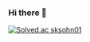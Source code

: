 ### Hi there 👋
[![Solved.ac
sksohn01](http://mazassumnida.wtf/api/mini/generate_badge?boj={handle})](https://solved.ac/{handle})
<!--
**sooking87/sooking87** is a ✨ _special_ ✨ repository because its `README.md` (this file) appears on your GitHub profile.

Here are some ideas to get you started:

- 🔭 I’m currently working on ...
- 🌱 I’m currently learning ...
- 👯 I’m looking to collaborate on ...
- 🤔 I’m looking for help with ...
- 💬 Ask me about ...
- 📫 How to reach me: ...
- 😄 Pronouns: ...
- ⚡ Fun fact: ...
-->
